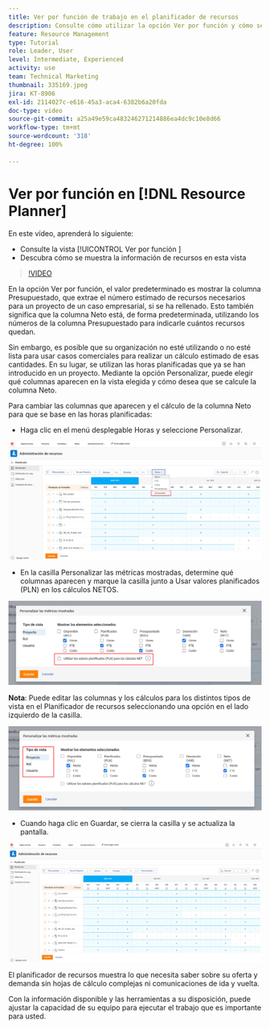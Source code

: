 ```yaml
---
title: Ver por función de trabajo en el planificador de recursos
description: Consulte cómo utilizar la opción Ver por función y cómo se muestra la información de recursos en esta vista.
feature: Resource Management
type: Tutorial
role: Leader, User
level: Intermediate, Experienced
activity: use
team: Technical Marketing
thumbnail: 335169.jpeg
jira: KT-8906
exl-id: 2114027c-e616-45a3-aca4-6382b6a20fda
doc-type: video
source-git-commit: a25a49e59ca483246271214886ea4dc9c10e8d66
workflow-type: tm+mt
source-wordcount: '318'
ht-degree: 100%

---
```


# Ver por función en [!DNL Resource Planner]

En este vídeo, aprenderá lo siguiente:

* Consulte la vista [!UICONTROL Ver por función ]
* Descubra cómo se muestra la información de recursos en esta vista


>[!VIDEO](https://video.tv.adobe.com/v/335169/?quality=12&learn=on)

En la opción Ver por función, el valor predeterminado es mostrar la columna Presupuestado, que extrae el número estimado de recursos necesarios para un proyecto de un caso empresarial, si se ha rellenado. Esto también significa que la columna Neto está, de forma predeterminada, utilizando los números de la columna Presupuestado para indicarle cuántos recursos quedan.

Sin embargo, es posible que su organización no esté utilizando o no esté lista para usar casos comerciales para realizar un cálculo estimado de esas cantidades. En su lugar, se utilizan las horas planificadas que ya se han introducido en un proyecto. Mediante la opción Personalizar, puede elegir qué columnas aparecen en la vista elegida y cómo desea que se calcule la columna Neto.

Para cambiar las columnas que aparecen y el cálculo de la columna Neto para que se base en las horas planificadas:

* Haga clic en el menú desplegable Horas y seleccione Personalizar.

![Opción Personalizar del menú desplegable](assets/NetHours01.png)

* En la casilla Personalizar las métricas mostradas, determine qué columnas aparecen y marque la casilla junto a Usar valores planificados (PLN) en los cálculos NETOS.

![Usar valores planificados en la opción cálculos NETOS](assets/NetHours02.png)

**Nota**: Puede editar las columnas y los cálculos para los distintos tipos de vista en el Planificador de recursos seleccionando una opción en el lado izquierdo de la casilla.

![Opciones de tipo de vista](assets/NetHours03.jpg)

* Cuando haga clic en Guardar, se cierra la casilla y se actualiza la pantalla.

![Herramienta de planificación de recursos](assets/NetHours04.jpg)

El planificador de recursos muestra lo que necesita saber sobre su oferta y demanda sin hojas de cálculo complejas ni comunicaciones de ida y vuelta.

Con la información disponible y las herramientas a su disposición, puede ajustar la capacidad de su equipo para ejecutar el trabajo que es importante para usted.
